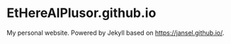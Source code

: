 # EtHereAlPlusor.github.io
My personal website. Powered by Jekyll based on https://jansel.github.io/.
